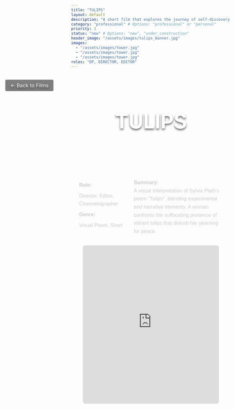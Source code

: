 ```yaml
---
title: "TULIPS"
layout: default
description: "A short film that explores the journey of self-discovery through the vibrant imagery of blooming tulips."
category: "professional" # Options: "professional" or "personal"
priority: 1
status: "new" # Options: "new", "under_construction"
header_image: "/assets/images/tulips_banner.jpg"
images:
  - "/assets/images/tower.jpg"
  - "/assets/images/tower.jpg"
  - "/assets/images/tower.jpg"
roles: "DP, DIRECTOR, EDITOR"
---
```


<div class="banner">
  <div class="banner-content">
    <h1>TULIPS</h1>
    <a href="/film/" class="back-button">← Back to Films</a>
  </div>
</div>

<div class="film-detail-container">
  <!-- Role, Genre, and Summary -->
  <div class="film-info">
    <div class="film-role-genre">
      <p><strong>Role:</strong></p>
      <p>Director, Editor, Cinematographer</p>
      <p><strong>Genre:</strong></p>
      <p>Visual Poem, Short</p>
    </div>
    <div class="film-summary">
      <p><strong>Summary:</strong></p>
      <p>A visual interpretation of Sylvia Plath’s poem "Tulips", blending experimental and narrative elements. A woman confronts the suffocating presence of vibrant tulips that disturb her yearning for peace.</p>
    </div>
  </div>

  <!-- Embedded Video -->
  <div class="film-video">
    <iframe
      width="95%" 
      height="500" 
      src="https://www.youtube.com/embed/YOUR_VIDEO_ID" 
      title="YouTube video player"
      frameborder="0"
      allow="accelerometer; autoplay; clipboard-write; encrypted-media; gyroscope; picture-in-picture" 
      allowfullscreen>
    </iframe>
  </div>
</div>

<style>
/* Banner Section */
.banner {
  background-image: url('/assets/images/tower.jpg');
  background-size: cover;
  background-position: center;
  height: 300px; /* Adjust the height as needed */
  width: 100vw; /* Use viewport width to span the screen */
  margin-left: calc(-50vw + 50%); /* Negate container constraints */
  position: relative;
  display: flex;
  justify-content: center;
  align-items: center;
}

.banner-content {
  text-align: center;
  color: white;
  text-shadow: 0 4px 6px rgba(0, 0, 0, 0.6);
}

.banner h1 {
  font-size: 4rem;
  margin: 0;
}

.back-button {
  position: absolute;
  top: 20px;
  left: 20px;
  color: white;
  text-decoration: none;
  font-size: 1rem;
  background: rgba(0, 0, 0, 0.5);
  padding: 0.5rem 1rem;
  border-radius: 4px;
}

/* Film Info Section */
.film-detail-container {
  width: 90%;
  max-width: 1200px;
  margin: 2rem auto;
  font-family: 'Poppins', sans-serif;
  color: #ccc;
  line-height: 1.6;
}

.film-info {
  display: flex;
  flex-wrap: wrap;
  gap: 2rem;
  margin-bottom: 2rem;
}

.film-role-genre {
  flex: 1;
}

.film-role-genre p {
  margin: 0.5rem 0;
  font-size: 1rem;
}

.film-summary {
  flex: 2;
}

.film-summary p {
  margin: 0;
  font-size: 1rem;
}

/* Embedded Video Section */
.film-video {
  display: flex;
  justify-content: center;
  margin-top: 2rem;
}

.film-video iframe {
  border-radius: 8px; /* Optional: rounded corners */
  max-width: 1200px; /* Cap the maximum width */
}
</style>
